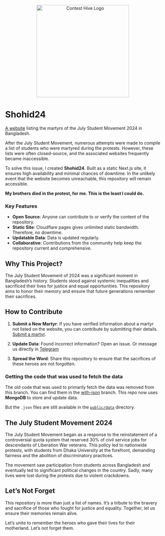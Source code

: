 <p align="center">
  <img width="300px" src="public/images/logo_landscape.png" alt="Contest Hive Logo">
</p>

# Shohid24

[A website](https://shohid24.pages.dev/) listing the martyrs of the July Student Movement 2024 in Bangladesh.

After the July Student Movement, numerous attempts were made to compile a list of students who were martyred during the protests. However, these lists were often closed-source, and the associated websites frequently became inaccessible.

To solve this issue, I created **Shohid24**. Built as a static Next.js site, it ensures high availability and minimal chances of downtime. In the unlikely event that the website becomes unreachable, this repository will remain accessible.

**My brothers died in the protest, for me. This is the least I could do.**

### Key Features

- **Open Source**: Anyone can contribute to or verify the content of the repository.
- **Static Site**: Cloudflare pages gives unlimited static bandwidth. Therefore, no downtime.
- **Updatable Data**: Data is updated regularly.
- **Collaborative**: Contributions from the community help keep the repository current and comprehensive.

## Why This Project?

The July Student Movement of 2024 was a significant moment in Bangladesh’s history. Students stood against systemic inequalities and sacrificed their lives for justice and equal opportunities. This repository aims to honor their memory and ensure that future generations remember their sacrifices.


## How to Contribute

1. **Submit a New Martyr**: If you have verified information about a martyr not listed on the website, you can contribute by submitting their details. [Submit a martyr](https://jsonify24.vercel.app/open/new).

2. **Update Data**: Found incorrect information? Open an issue. Or message us directly in [Telegram](https://t.me/Shohid24Discussion/)

3. **Spread the Word**: Share this repository to ensure that the sacrifices of these heroes are not forgotten.

### Getting the code that was used to fetch the data

The old code that was used to primarily fetch the data was removed from this branch. You can find them in the [with-json](https://github.com/Shohid24/shohid24/tree/with-json/public/data) branch.
This repo now uses **MongoDB** to store and update data. 

But the `.json` files are still available in the [`public/data`](/public/data) directory.

## The July Student Movement 2024

The July Student Movement began as a response to the reinstatement of a controversial quota system that reserved 30% of civil service jobs for descendants of Liberation War veterans. This policy led to nationwide protests, with students from Dhaka University at the forefront, demanding fairness and the abolition of discriminatory practices.

The movement saw participation from students across Bangladesh and eventually led to significant political changes in the country. Sadly, many lives were lost during the protests due to violent crackdowns.

## Let’s Not Forget

This repository is more than just a list of names. It’s a tribute to the bravery and sacrifice of those who fought for justice and equality. Together, let us ensure their memories remain alive.

Let’s unite to remember the heroes who gave their lives for their motherland. Let’s not forget them.
